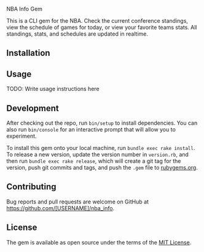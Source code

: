 NBA Info Gem

This is a CLI gem for the NBA. Check the current conference standings, view the schedule of games for today,
or view your favorite teams stats. All standings, stats, and schedules are updated in realtime.

## Installation



## Usage

TODO: Write usage instructions here

## Development

After checking out the repo, run `bin/setup` to install dependencies. You can also run `bin/console` for an interactive prompt that will allow you to experiment.

To install this gem onto your local machine, run `bundle exec rake install`. To release a new version, update the version number in `version.rb`, and then run `bundle exec rake release`, which will create a git tag for the version, push git commits and tags, and push the `.gem` file to [rubygems.org](https://rubygems.org).

## Contributing

Bug reports and pull requests are welcome on GitHub at https://github.com/[USERNAME]/nba_info.

## License

The gem is available as open source under the terms of the [MIT License](https://opensource.org/licenses/MIT).

